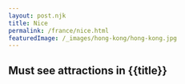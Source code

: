 ```yaml
---
layout: post.njk
title: Nice
permalink: /france/nice.html
featuredImage: /_images/hong-kong/hong-kong.jpg
---
```

## Must see attractions in {{title}}
